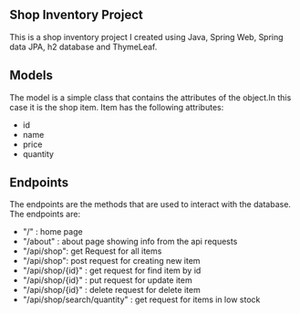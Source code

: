 ## Shop Inventory Project

This is a shop inventory project I created using Java, Spring Web, Spring data JPA, h2 database and ThymeLeaf.

## Models

The model is a simple class that contains the attributes of the object.In this case it is the shop item. 
Item has the following attributes:
* id
* name
* price
* quantity

## Endpoints

The endpoints are the methods that are used to interact with the database.
The endpoints are: 

* "/" : home page
* "/about" : about page showing info from the api requests
* "/api/shop": get Request for all items
* "/api/shop": post request for creating new item
* "/api/shop/{id}" : get request for find item by id
* "/api/shop/{id}" : put request for update item
* "/api/shop/{id}" : delete request for delete item
* "/api/shop/search/quantity" : get request for items in low stock




